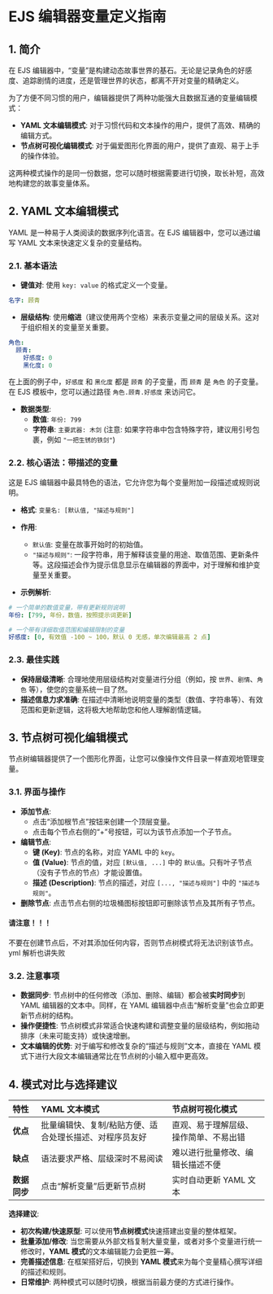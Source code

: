 # EJS 编辑器变量定义指南

## 1. 简介

在 EJS 编辑器中，“变量”是构建动态故事世界的基石。无论是记录角色的好感度、追踪剧情的进度，还是管理世界的状态，都离不开对变量的精确定义。

为了方便不同习惯的用户，编辑器提供了两种功能强大且数据互通的变量编辑模式：

*   **YAML 文本编辑模式**: 对于习惯代码和文本操作的用户，提供了高效、精确的编辑方式。
*   **节点树可视化编辑模式**: 对于偏爱图形化界面的用户，提供了直观、易于上手的操作体验。

这两种模式操作的是同一份数据，您可以随时根据需要进行切换，取长补短，高效地构建您的故事变量体系。

## 2. YAML 文本编辑模式

YAML 是一种易于人类阅读的数据序列化语言。在 EJS 编辑器中，您可以通过编写 YAML 文本来快速定义复杂的变量结构。

### 2.1. 基本语法

*   **键值对**: 使用 `key: value` 的格式定义一个变量。
  ```yaml
  名字: 顾青
  ```
*   **层级结构**: 使用**缩进**（建议使用两个空格）来表示变量之间的层级关系。这对于组织相关的变量至关重要。
  ```yaml
  角色:
    顾青:
      好感度: 0
      黑化度: 0
  ```
  在上面的例子中，`好感度` 和 `黑化度` 都是 `顾青` 的子变量，而 `顾青` 是 `角色` 的子变量。在 EJS 模板中，您可以通过路径 `角色.顾青.好感度` 来访问它。

*   **数据类型**:
    *   **数值**: `年份: 799`
    *   **字符串**: `主要武器: 木剑` (注意: 如果字符串中包含特殊字符，建议用引号包裹，例如 `"一把生锈的铁剑"`)

### 2.2. 核心语法：带描述的变量

这是 EJS 编辑器中最具特色的语法，它允许您为每个变量附加一段描述或规则说明。

*   **格式**: `变量名: [默认值, "描述与规则"]`

*   **作用**:
    *   `默认值`: 变量在故事开始时的初始值。
    *   `"描述与规则"`: 一段字符串，用于解释该变量的用途、取值范围、更新条件等。这段描述会作为提示信息显示在编辑器的界面中，对于理解和维护变量至关重要。

*   **示例解析**:
  ```yaml
  # 一个简单的数值变量，带有更新规则说明
  年份: [799, 年份，数值，按照提示词更新]

  # 一个带有详细取值范围和编辑限制的变量
  好感度: [0, 有效值 -100 ~ 100，默认 0 无感，单次编辑最高 2 点]
  ```

### 2.3. 最佳实践

*   **保持层级清晰**: 合理地使用层级结构对变量进行分组（例如，按 `世界`、`剧情`、`角色` 等），使您的变量系统一目了然。
*   **描述信息力求准确**: 在描述中清晰地说明变量的类型（数值、字符串等）、有效范围和更新逻辑，这将极大地帮助您和他人理解剧情逻辑。

## 3. 节点树可视化编辑模式

节点树编辑器提供了一个图形化界面，让您可以像操作文件目录一样直观地管理变量。

### 3.1. 界面与操作

*   **添加节点**:
    *   点击“添加根节点”按钮来创建一个顶层变量。
    *   点击每个节点右侧的“+”号按钮，可以为该节点添加一个子节点。
*   **编辑节点**:
    *   **键 (Key)**: 节点的名称，对应 YAML 中的 `key`。
    *   **值 (Value)**: 节点的值，对应 `[默认值, ...]` 中的 `默认值`。只有叶子节点（没有子节点的节点）才能设置值。
    *   **描述 (Description)**: 节点的描述，对应 `[..., "描述与规则"]` 中的 `"描述与规则"`。
*   **删除节点**: 点击节点右侧的垃圾桶图标按钮即可删除该节点及其所有子节点。

#### 请注意！！！
不要在创建节点后，不对其添加任何内容，否则节点树模式将无法识别该节点。yml 解析也讲失败

### 3.2. 注意事项

*   **数据同步**: 节点树中的任何修改（添加、删除、编辑）都会被**实时同步**到 YAML 编辑器的文本中。同样，在 YAML 编辑器中点击“解析变量”也会立即更新节点树的结构。
*   **操作便捷性**: 节点树模式非常适合快速构建和调整变量的层级结构，例如拖动排序（未来可能支持）或快速增删。
*   **文本编辑的优势**: 对于编写和修改复杂的“描述与规则”文本，直接在 YAML 模式下进行大段文本编辑通常比在节点树的小输入框中更高效。

## 4. 模式对比与选择建议

| 特性 | YAML 文本模式 | 节点树可视化模式 |
| :--- | :--- | :--- |
| **优点** | 批量编辑快、复制/粘贴方便、适合处理长描述、对程序员友好 | 直观、易于理解层级、操作简单、不易出错 |
| **缺点** | 语法要求严格、层级深时不易阅读 | 难以进行批量修改、编辑长描述不便 |
| **数据同步** | 点击“解析变量”后更新节点树 | 实时自动更新 YAML 文本 |

**选择建议**:

*   **初次构建/快速原型**: 可以使用**节点树模式**快速搭建出变量的整体框架。
*   **批量添加/修改**: 当您需要从外部文档复制大量变量，或者对多个变量进行统一修改时，**YAML 模式**的文本编辑能力会更胜一筹。
*   **完善描述信息**: 在框架搭好后，切换到 **YAML 模式**来为每个变量精心撰写详细的描述和规则。
*   **日常维护**: 两种模式可以随时切换，根据当前最方便的方式进行操作。
